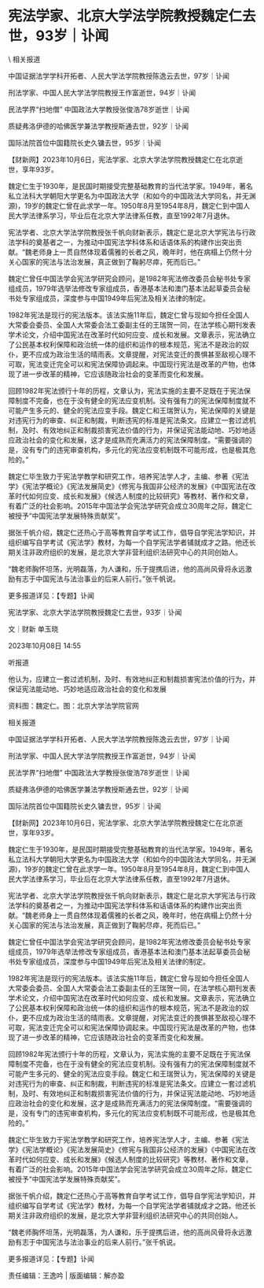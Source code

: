 # 宪法学家、北京大学法学院教授魏定仁去世，93岁｜讣闻  





\ 
相关报道

中国证据法学学科开拓者、人民大学法学院教授陈逸云去世，97岁｜讣闻

刑法学家、中国人民大学法学院教授王作富逝世，94岁｜讣闻

民法学界“扫地僧” 中国政法大学教授张俊浩78岁逝世｜讣闻

质疑弗洛伊德的哈佛医学兼法学教授斯通去世，92岁｜讣闻

国际法院首位中国籍院长史久镛去世，95岁｜讣闻

【财新网】2023年10月6日，宪法学家、北京大学法学院教授魏定仁在北京逝世，享年93岁。

魏定仁生于1930年，是民国时期接受完整基础教育的当代法学家。1949年，著名私立法科大学朝阳大学更名为中国政法大学（和如今的中国政法大学同名，并无渊源)，19岁的魏定仁曾在此求学一年。1950年8月至1954年8月，魏定仁到中国人民大学法律系学习，毕业后在北京大学法律系任教，直至1992年7月退休。

宪法学者、北京大学法学院教授张千帆向财新表示，魏定仁是北京大学宪法与行政法学科的奠基者之一，为推动中国宪法学科体系和话语体系的构建作出突出贡献。“魏老师身上一贯自然体现着儒雅的长者之风，晚年时，他在病榻上仍然十分关心国家的宪法与法治发展，真正做到了鞠躬尽瘁，死而后已。”

魏定仁曾任中国法学会宪法学研究会顾问，是1982年宪法修改委员会秘书处专家组成员，1979年选举法修改专家组成员，香港基本法和澳门基本法起草委员会秘书处专家组成员，深度参与中国1949年后宪法及相关法律的制定。

1982年宪法是现行的宪法版本。该法实施11年后，魏定仁曾与现如今担任全国人大常委会委员、全国人大常委会法工委副主任的王瑞贺一同，在法学核心期刊发表学术论文，介绍中国宪法在改革时代如何应变、成长和发展。文章表示，宪法确立了公民基本权利保障和政治统一体的组织和运作的根本规范，宪法不是政治的奴仆，更不应成为政治生活的晴雨表。文章提醒，对宪法变迁的畏惧甚至敌视心理不可取，宪法变迁完全可以和宪法保障协调起来。中国现行宪法是改革的产物，也体现了进一步改革的精神，它应该随政治社会的变革而变化和发展。

回顾1982年宪法颁行十年的历程，文章认为，宪法实施的主要不足既在于宪法保障制度不完备，也在于没有健全的宪法应变机制。没有强有力的宪法保障制度就不可能产生多元的、健全的宪法应变手段。魏定仁和王瑞贺认为，宪法保障的关键是对违宪行为的审查、纠正和制裁，判断违宪的标准是宪法条文。应建立一套过滤机制，及时、有效地纠正和制裁损害宪法价值的行为，并保证宪法能动地、巧妙地适应政治社会的变化和发展，这才是成熟而充满活力的宪法保障制度。“需要强调的是，没有专门的违宪审查机构，多元化的宪法应变机制既不可能形成，也是极其危险的。”

魏定仁毕生致力于宪法学教学和研究工作，培养宪法学人才，主编、参著《宪法学》《宪法学概论》《宪法发展简史》《修宪与我国非公经济的发展》《中国宪法在改革时代如何应变、成长和发展》《候选人制度的比较研究》等教材、著作和文章，有着广泛的社会影响。2015年中国法学会宪法学研究会成立30周年之际，魏定仁被授予“中国宪法学发展特殊贡献奖”。

据张千帆介绍，魏定仁还热心于高等教育自学考试工作，倡导自学宪法学知识，并组织编写自学考试《宪法学》教材，为每一个自学宪法学者铺就成才之路。他还长期关注非政府组织的发展，是北京大学非营利组织法研究中心的共同创始人。

“魏老师胸怀坦荡，光明磊落，为人谦和，乐于提携后进，他的高尚风骨将永远激励有志于中国宪法与法治事业的后来人前行。”张千帆说。

更多报道详见：【专题】讣闻


宪法学家、北京大学法学院教授魏定仁去世，93岁｜讣闻

文｜财新 单玉晓

2023年10月08日 14:55

听报道

他认为，应建立一套过滤机制，及时、有效地纠正和制裁损害宪法价值的行为，并保证宪法能动地、巧妙地适应政治社会的变化和发展

资料图：魏定仁。图：北京大学法学院官网

相关报道

中国证据法学学科开拓者、人民大学法学院教授陈逸云去世，97岁｜讣闻

刑法学家、中国人民大学法学院教授王作富逝世，94岁｜讣闻

民法学界“扫地僧” 中国政法大学教授张俊浩78岁逝世｜讣闻

质疑弗洛伊德的哈佛医学兼法学教授斯通去世，92岁｜讣闻

国际法院首位中国籍院长史久镛去世，95岁｜讣闻

【财新网】2023年10月6日，宪法学家、北京大学法学院教授魏定仁在北京逝世，享年93岁。

魏定仁生于1930年，是民国时期接受完整基础教育的当代法学家。1949年，著名私立法科大学朝阳大学更名为中国政法大学（和如今的中国政法大学同名，并无渊源)，19岁的魏定仁曾在此求学一年。1950年8月至1954年8月，魏定仁到中国人民大学法律系学习，毕业后在北京大学法律系任教，直至1992年7月退休。

宪法学者、北京大学法学院教授张千帆向财新表示，魏定仁是北京大学宪法与行政法学科的奠基者之一，为推动中国宪法学科体系和话语体系的构建作出突出贡献。“魏老师身上一贯自然体现着儒雅的长者之风，晚年时，他在病榻上仍然十分关心国家的宪法与法治发展，真正做到了鞠躬尽瘁，死而后已。”

魏定仁曾任中国法学会宪法学研究会顾问，是1982年宪法修改委员会秘书处专家组成员，1979年选举法修改专家组成员，香港基本法和澳门基本法起草委员会秘书处专家组成员，深度参与中国1949年后宪法及相关法律的制定。

1982年宪法是现行的宪法版本。该法实施11年后，魏定仁曾与现如今担任全国人大常委会委员、全国人大常委会法工委副主任的王瑞贺一同，在法学核心期刊发表学术论文，介绍中国宪法在改革时代如何应变、成长和发展。文章表示，宪法确立了公民基本权利保障和政治统一体的组织和运作的根本规范，宪法不是政治的奴仆，更不应成为政治生活的晴雨表。文章提醒，对宪法变迁的畏惧甚至敌视心理不可取，宪法变迁完全可以和宪法保障协调起来。中国现行宪法是改革的产物，也体现了进一步改革的精神，它应该随政治社会的变革而变化和发展。

回顾1982年宪法颁行十年的历程，文章认为，宪法实施的主要不足既在于宪法保障制度不完备，也在于没有健全的宪法应变机制。没有强有力的宪法保障制度就不可能产生多元的、健全的宪法应变手段。魏定仁和王瑞贺认为，宪法保障的关键是对违宪行为的审查、纠正和制裁，判断违宪的标准是宪法条文。应建立一套过滤机制，及时、有效地纠正和制裁损害宪法价值的行为，并保证宪法能动地、巧妙地适应政治社会的变化和发展，这才是成熟而充满活力的宪法保障制度。“需要强调的是，没有专门的违宪审查机构，多元化的宪法应变机制既不可能形成，也是极其危险的。”

魏定仁毕生致力于宪法学教学和研究工作，培养宪法学人才，主编、参著《宪法学》《宪法学概论》《宪法发展简史》《修宪与我国非公经济的发展》《中国宪法在改革时代如何应变、成长和发展》《候选人制度的比较研究》等教材、著作和文章，有着广泛的社会影响。2015年中国法学会宪法学研究会成立30周年之际，魏定仁被授予“中国宪法学发展特殊贡献奖”。

据张千帆介绍，魏定仁还热心于高等教育自学考试工作，倡导自学宪法学知识，并组织编写自学考试《宪法学》教材，为每一个自学宪法学者铺就成才之路。他还长期关注非政府组织的发展，是北京大学非营利组织法研究中心的共同创始人。

“魏老师胸怀坦荡，光明磊落，为人谦和，乐于提携后进，他的高尚风骨将永远激励有志于中国宪法与法治事业的后来人前行。”张千帆说。

更多报道详见：【专题】讣闻

责任编辑：王逸吟 | 版面编辑：解亦盈